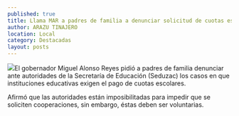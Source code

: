 ```yaml
---
published: true
title: Llama MAR a padres de familia a denunciar solicitud de cuotas escolares en escuelas
author: ARAZU TINAJERO
location: Local
category: Destacadas
layout: posts
---
```


![](http://i.imgur.com/la5rDdXm.jpg)El gobernador Miguel Alonso Reyes pidió a padres de familia denunciar ante autoridades de la Secretaría de Educación (Seduzac) los casos en que instituciones educativas exigen el pago de cuotas escolares. 

Afirmó que las autoridades están imposibilitadas para impedir que se soliciten cooperaciones, sin embargo, éstas deben ser voluntarias.
